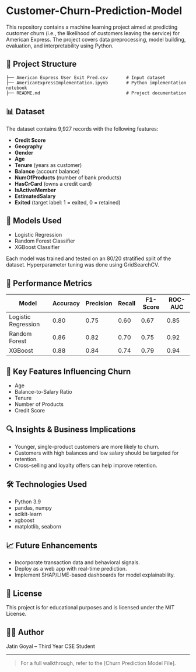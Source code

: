 # Customer-Churn-Prediction-Model
This repository contains a machine learning project aimed at predicting customer churn (i.e., the likelihood of customers leaving the service) for American Express. The project covers data preprocessing, model building, evaluation, and interpretability using Python.

## 📁 Project Structure

```
├── American Express User Exit Pred.csv       # Input dataset
├── AmericanExpressImplementation.ipynb       # Python implementation notebook
├── README.md                                 # Project documentation
```

## 📊 Dataset

The dataset contains 9,927 records with the following features:

* **Credit Score**
* **Geography** 
* **Gender**
* **Age**
* **Tenure** (years as customer)
* **Balance** (account balance)
* **NumOfProducts** (number of bank products)
* **HasCrCard** (owns a credit card)
* **IsActiveMember**
* **EstimatedSalary**
* **Exited** (target label: 1 = exited, 0 = retained)

## 🧠 Models Used

* Logistic Regression
* Random Forest Classifier
* XGBoost Classifier

Each model was trained and tested on an 80/20 stratified split of the dataset. Hyperparameter tuning was done using GridSearchCV.

## 🧪 Performance Metrics

| Model               | Accuracy | Precision | Recall | F1-Score | ROC-AUC |
| ------------------- | -------- | --------- | ------ | -------- | ------- |
| Logistic Regression | 0.80     | 0.75      | 0.60   | 0.67     | 0.85    |
| Random Forest       | 0.86     | 0.82      | 0.70   | 0.75     | 0.92    |
| XGBoost             | 0.88     | 0.84      | 0.74   | 0.79     | 0.94    |

## 📌 Key Features Influencing Churn

* Age
* Balance-to-Salary Ratio
* Tenure
* Number of Products
* Credit Score

## 🔍 Insights & Business Implications

* Younger, single-product customers are more likely to churn.
* Customers with high balances and low salary should be targeted for retention.
* Cross-selling and loyalty offers can help improve retention.

## 🛠️ Technologies Used

* Python 3.9
* pandas, numpy
* scikit-learn
* xgboost
* matplotlib, seaborn

## 📈 Future Enhancements

* Incorporate transaction data and behavioral signals.
* Deploy as a web app with real-time prediction.
* Implement SHAP/LIME-based dashboards for model explainability.

## 📄 License

This project is for educational purposes and is licensed under the MIT License.

## 👨‍💻 Author

Jatin Goyal – Third Year CSE Student

---

> For a full walkthrough, refer to the [Churn Prediction Model File].

